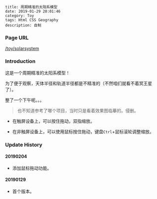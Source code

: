 ```
title: 周期精准的太阳系模型
date: 2019-01-29 20:01:46
category: Toy
tags: Html CSS Geography
description: 自制
```

### Page URL

[/toy/solarsystem](/toy/solarsystem)

### Introduction

这是一个周期精准的太阳系模型！

为了便于观察，天体半径和轨道半径都是不精准的（不然咱们就看不着冥王星了）。

整了一个下午呢。。。

> 也不知道参考了哪个项目，当时只是看着效果图临摹的。侵删。

* 在触屏设备上，可以按住拖动，双指缩放。

* 在非触屏设备上，可以使用鼠标按住拖动，键盘`Ctrl`+鼠标滚轮调整缩放。

### Update History

#### 20190204

* 添加鼠标拖动功能。

#### 20190129

* 首个版本。
